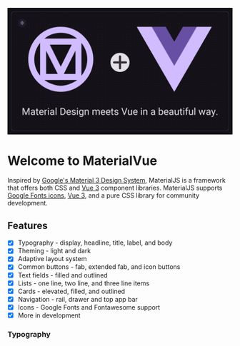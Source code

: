 ![MaterialVue GitHub Banner](https://raw.githubusercontent.com/CosmicMind/materialvue/dev/public/github/materialvue-github-banner.png)

# Welcome to MaterialVue

Inspired by [Google's Material 3 Design System](https://m3.material.io/), MaterialJS is a framework that offers both CSS and [Vue 3](https:/vuejs.org/) component libraries.
MaterialJS supports [Google Fonts icons](https://fonts.google.com/icons), [Vue 3](https:/vuejs.org/), and a pure CSS library for community development.

## Features

- [x] Typography - display, headline, title, label, and body
- [x] Theming - light and dark
- [x] Adaptive layout system
- [x] Common buttons - fab, extended fab, and icon buttons
- [x] Text fields - filled and outlined
- [x] Lists - one line, two line, and three line items
- [x] Cards - elevated, filled, and outlined
- [x] Navigation - rail, drawer and top app bar
- [x] Icons - Google Fonts and Fontawesome support
- [x] More in development

### Typography

